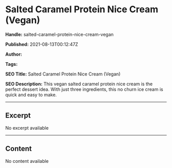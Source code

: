 # Salted Caramel Protein Nice Cream (Vegan)

**Handle:** salted-caramel-protein-nice-cream-vegan

**Published:** 2021-08-13T00:12:47Z

**Author:**  

**Tags:** 

**SEO Title:** Salted Caramel Protein Nice Cream (Vegan)

**SEO Description:** This vegan salted caramel protein nice cream is the perfect dessert idea. With just three ingredients, this no churn ice cream is quick and easy to make.

---

## Excerpt

No excerpt available

---

## Content

No content available

